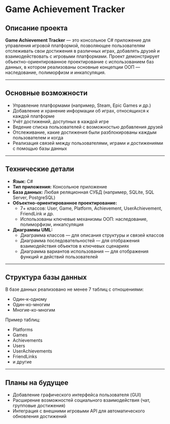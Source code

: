 # Game Achievement Tracker

## Описание проекта

**Game Achievement Tracker** — это консольное C# приложение для управления игровой платформой, позволяющее пользователям отслеживать свои достижения в различных играх, добавлять друзей и взаимодействовать с игровыми платформами. Проект демонстрирует объектно-ориентированное проектирование с использованием баз данных, в котором реализованы основные концепции ООП — наследование, полиморфизм и инкапсуляция.

---

## Основные возможности

- Управление платформами (например, Steam, Epic Games и др.)
- Добавление и хранение информации об играх, относящихся к каждой платформе
- Учёт достижений, доступных в каждой игре
- Ведение списка пользователей с возможностью добавления друзей
- Отслеживание, какие достижения были разблокированы каждым пользователем и когда
- Реализация связей между пользователями, играми и достижениями с помощью базы данных

---

## Технические детали

- **Язык:** C#
- **Тип приложения:** Консольное приложение
- **База данных:** Любая реляционная СУБД (например, SQLite, SQL Server, PostgreSQL)
- **Объектно-ориентированное проектирование:**
  - 7+ классов: User, Game, Platform, Achievement, UserAchievement, FriendLink и др.
  - Использованы ключевые механизмы ООП: наследование, полиморфизм, инкапсуляция
- **Диаграммы UML:**
  - Диаграмма классов — для описания структуры и связей классов
  - Диаграмма последовательностей — для отображения взаимодействия объектов в ключевых сценариях
  - Диаграмма вариантов использования — для отображения функций и действий пользователей

---

## Структура базы данных

В базе данных реализовано не менее 7 таблиц с отношениями:
- Один-к-одному
- Один-ко-многим
- Многие-ко-многим

Пример таблиц:
- Platforms
- Games
- Achievements
- Users
- UserAchievements
- FriendLinks
- и другие

---

## Планы на будущее

- Добавление графического интерфейса пользователя (GUI)
- Расширение возможностей социального взаимодействия (чат, групповые достижения)
- Интеграция с внешними игровыми API для автоматического обновления достижений
